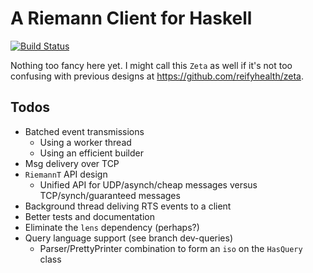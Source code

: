 A Riemann Client for Haskell
============================

[![Build Status](https://travis-ci.org/tel/riemann-hs.png?branch=master)](https://travis-ci.org/tel/riemann-hs)

Nothing too fancy here yet. I might call this `Zeta` as well if it's not too
confusing with previous designs at https://github.com/reifyhealth/zeta.

Todos
-----

* Batched event transmissions
    * Using a worker thread
    * Using an efficient builder
* Msg delivery over TCP
* `RiemannT` API design
    * Unified API for UDP/asynch/cheap messages versus TCP/synch/guaranteed messages
* Background thread deliving RTS events to a client
* Better tests and documentation
* Eliminate the `lens` dependency (perhaps?)
* Query language support (see branch dev-queries)
    * Parser/PrettyPrinter combination to form an `iso` on the `HasQuery` class
